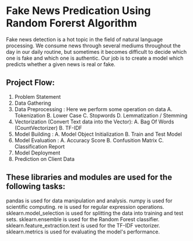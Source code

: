 # Fake News Predication Using Random Forerst Algorithm
 Fake news detection is a hot topic in the field of natural language processing. We consume news through several mediums throughout the day in our daily routine, but sometimes it becomes difficult to decide which one is fake and which one is authentic. Our job is to create a model which predicts whether a given news is real or fake.
## Project Flow:

1. Problem Statement
2. Data Gathering
3. Data Preprocessing : Here we perform some operation on data
    A. Tokenization
    B. Lower Case
    C. Stopwords 
    D. Lemmatization / Stemming
4. Vectorization (Convert Text data into the Vector):
    A. Bag Of Words (CountVectorizer)
    B. TF-IDF
5. Model Building :
    A. Model Object Initialization
    B. Train and Test Model
6. Model Evaluation :
    A. Accuracy Score
    B. Confusition Matrix
    C. Classification Report
7. Model Deployment
8. Prediction on Client Data       

## These libraries and modules are used for the following tasks:

pandas is used for data manipulation and analysis.
numpy is used for scientific computing.
re is used for regular expression operations.
sklearn.model_selection is used for splitting the data into training and test sets.
sklearn.ensemble is used for the Random Forest classifier.
sklearn.feature_extraction.text is used for the TF-IDF vectorizer.
sklearn.metrics is used for evaluating the model's performance.